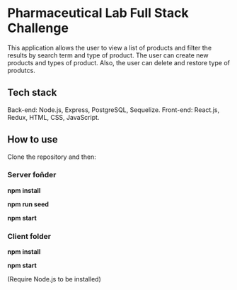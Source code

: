 # Pharmaceutical Lab Full Stack Challenge

This application allows the user to view a list of products and filter the results by search term and type of product. The user can create new products and types of product. Also, the user can delete and restore type of produtcs.

## Tech stack

Back-end: Node.js, Express, PostgreSQL, Sequelize.
Front-end: React.js, Redux, HTML, CSS, JavaScript.

## How to use

Clone the repository and then:

### Server foñder

**npm install**

**npm run seed**

**npm start**

### Client folder

**npm install**

**npm start**

(Require Node.js to be installed)